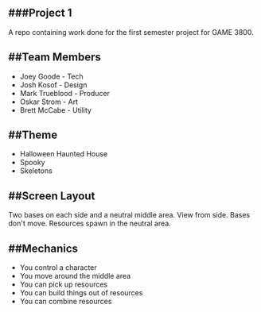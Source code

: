 ###Project 1
---

A repo containing work done for the first semester project for GAME
3800.

##Team Members
---

* Joey Goode - Tech
* Josh Kosof - Design
* Mark Trueblood - Producer
* Oskar Strom - Art
* Brett McCabe - Utility

##Theme 
---

* Halloween Haunted House
* Spooky
* Skeletons

##Screen Layout 
---

Two bases on each side and a neutral middle area. View from
side. Bases don't move. Resources spawn in the neutral area.

##Mechanics
---

* You control a character
* You move around the middle area
* You can pick up resources
* You can build things out of resources
* You can combine resources
